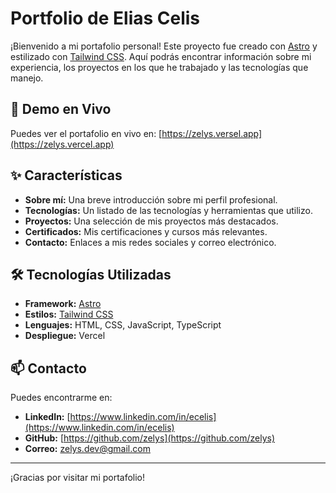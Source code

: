 # Portfolio de Elias Celis

¡Bienvenido a mi portafolio personal! Este proyecto fue creado con [Astro](https://astro.build/) y estilizado con [Tailwind CSS](https://tailwindcss.com/). Aquí podrás encontrar información sobre mi experiencia, los proyectos en los que he trabajado y las tecnologías que manejo.

## 🚀 Demo en Vivo

Puedes ver el portafolio en vivo en: [https://zelys.versel.app](https://zelys.vercel.app)

## ✨ Características

- **Sobre mí:** Una breve introducción sobre mi perfil profesional.
- **Tecnologías:** Un listado de las tecnologías y herramientas que utilizo.
- **Proyectos:** Una selección de mis proyectos más destacados.
- **Certificados:** Mis certificaciones y cursos más relevantes.
- **Contacto:** Enlaces a mis redes sociales y correo electrónico.

## 🛠️ Tecnologías Utilizadas

- **Framework:** [Astro](https://astro.build/)
- **Estilos:** [Tailwind CSS](https://tailwindcss.com/)
- **Lenguajes:** HTML, CSS, JavaScript, TypeScript
- **Despliegue:** Vercel

## 📫 Contacto

Puedes encontrarme en:

- **LinkedIn:** [https://www.linkedin.com/in/ecelis](https://www.linkedin.com/in/ecelis)
- **GitHub:** [https://github.com/zelys](https://github.com/zelys)
- **Correo:** [zelys.dev@gmail.com](mailto:zelys.dev@gmail.com)

---

¡Gracias por visitar mi portafolio!
